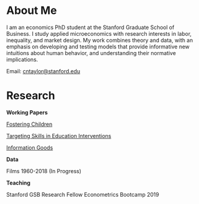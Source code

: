 # About Me

I am an economics PhD student at the Stanford Graduate School of Business. I study applied microeconomics with research interests in labor, inequality, and market design. My work combines theory and data, with an emphasis on developing and testing models that provide informative new intuitions about human behavior, and understanding their normative implications.

Email: <cntaylor@stanford.edu>

# Research

**Working Papers**

[Fostering Children](./pdfs/foster.pdf)

[Targeting Skills in Education Interventions](./pdfs/educ.pdf)

[Information Goods](./pdfs/info.pdf)


**Data**

Films 1960-2018 (In Progress)

**Teaching**

Stanford GSB Research Fellow Econometrics Bootcamp 2019 

